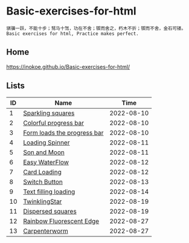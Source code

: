 # Basic-exercises-for-html
`骐骥一跃，不能十步；驽马十驾，功在不舍；锲而舍之，朽木不折；锲而不舍，金石可镂。`  
`Basic exercises for html, Practice makes perfect.`
## Home
https://inokoe.github.io/Basic-exercises-for-html/
## Lists
| ID  | Name                                                                                                                  | Time       |
| --- | --------------------------------------------------------------------------------------------------------------------- | ---------- |
| 1   | [Sparkling squares](https://inokoe.github.io/Basic-exercises-for-html/Sparkling%20squares/)                           | 2022-08-10 |
| 2   | [Colorful progress bar](https://inokoe.github.io/Basic-exercises-for-html/Colorful%20progress%20bar/)                 | 2022-08-10 |
| 3   | [Form loads the progress bar](https://inokoe.github.io/Basic-exercises-for-html/Form%20loads%20the%20progress%20bar/) | 2022-08-10 |
| 4   | [Loading Spinner](https://inokoe.github.io/Basic-exercises-for-html/Loading%20Spinner)                                | 2022-08-11 |
| 5   | [Son and Moon](https://inokoe.github.io/Basic-exercises-for-html/Sun%20and%20Moon)                                    | 2022-08-11 |
| 6   | [Easy WaterFlow](https://inokoe.github.io/Basic-exercises-for-html/Easy%20WaterFlow)                                  | 2022-08-12 |
| 7   | [Card Loading](https://inokoe.github.io/Basic-exercises-for-html/Card%20Loading)                                      | 2022-08-12 |
| 8   | [Switch Button](https://inokoe.github.io/Basic-exercises-for-html/Switch%20Button)                                    | 2022-08-13 |
| 9   | [Text filling loading](https://inokoe.github.io/Basic-exercises-for-html/Text%20filling%20loading)                    | 2022-08-14 |
| 10  | [TwinklingStar](https://inokoe.github.io/Basic-exercises-for-html/TwinklingStar)                                      | 2022-08-19 |
| 11  | [Dispersed squares](https://inokoe.github.io/Basic-exercises-for-html/Dispersed%20squares)                            | 2022-08-19 |
| 12  | [Rainbow Fluorescent Edge](https://inokoe.github.io/Basic-exercises-for-html/Rainbow%20Fluorescent%20Edge)            | 2022-08-27 |
| 13  | [Carpenterworm](https://inokoe.github.io/Basic-exercises-for-html/Carpenterworm)                                      | 2022-08-27 |
